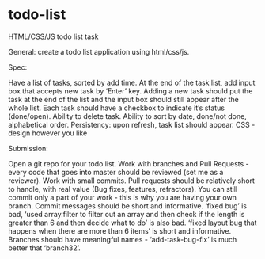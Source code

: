 # todo-list


HTML/CSS/JS todo list task

General: create a todo list application using html/css/js.

Spec:

Have a list of tasks, sorted by add time.
At the end of the task list, add input box that accepts new task by ‘Enter’ key. Adding a new task should put the task at the end of the list and the input box should still appear after the whole list.
Each task should have a checkbox to indicate it’s status (done/open).
Ability to delete task.
Ability to sort by date, done/not done, alphabetical order.
Persistency: upon refresh, task list should appear.
CSS - design however you like


Submission:

Open a git repo for your todo list.
Work with branches and Pull Requests - every code that goes into master should be reviewed (set me as a reviewer).
Work with small commits. Pull requests should be relatively short to handle, with real value (Bug fixes, features, refractors).
You can still commit only a part of your work - this is why you are having your own branch.
Commit messages should be short and informative. ‘fixed bug’ is bad, ‘used array.filter to filter out an array and then check if the length is greater than 6 and then decide what to do’ is also bad. ‘fixed layout bug that happens when there are more than 6 items’ is short and informative.
Branches should have meaningful names - ‘add-task-bug-fix’ is much better that ‘branch32’.

